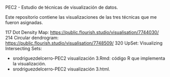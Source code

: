 PEC2 - Estudio de técnicas de visualización de datos.

Este repositorio contiene las visualizaciones de las tres técnicas que me fueron asignadas.

117 Dot Density Map: https://public.flourish.studio/visualisation/7744030/
214 Circular dendrogram: https://public.flourish.studio/visualisation/7748509/
320 UpSet: Visualizing Intersecting Sets: 
- srodriguezdelcerro-PEC2 visualización 3.Rmd: código R que implementa la visualización.
- srodriguezdelcerro-PEC2 visualización 3.html.
